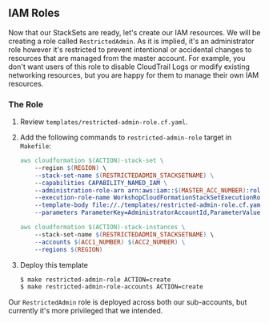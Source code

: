 ## IAM Roles

Now that our StackSets are ready, let's create our IAM resources. We will be
creating a role called `RestrictedAdmin`. As it is implied, it's an
administrator role however it's restricted to prevent intentional or accidental
changes to resources that are managed from the master account. For example, you
don't want users of this role to disable CloudTrail Logs or modify existing
networking resources, but you are happy for them to manage their own IAM
resources.

### The Role

1. Review `templates/restricted-admin-role.cf.yaml`.

1. Add the following commands to `restricted-admin-role` target in `Makefile`:
    ```Makefile
    aws cloudformation $(ACTION)-stack-set \
    	--region $(REGION) \
    	--stack-set-name $(RESTRICTEDADMIN_STACKSETNAME) \
    	--capabilities CAPABILITY_NAMED_IAM \
    	--administration-role-arn arn:aws:iam::$(MASTER_ACC_NUMBER):role/WorkshopCloudFormationStackSetAdministrationRole \
    	--execution-role-name WorkshopCloudFormationStackSetExecutionRole \
    	--template-body file://./templates/restricted-admin-role.cf.yaml \
    	--parameters ParameterKey=AdministratorAccountId,ParameterValue=$(MASTER_ACC_NUMBER)
    
    aws cloudformation $(ACTION)-stack-instances \
    	--stack-set-name $(RESTRICTEDADMIN_STACKSETNAME) \
    	--accounts $(ACC1_NUMBER) $(ACC2_NUMBER) \
    	--regions $(REGION)
    ```

1. Deploy this template
    ```Bash
    $ make restricted-admin-role ACTION=create
    $ make restricted-admin-role-accounts ACTION=create
    ```

Our `RestrictedAdmin` role is deployed across both our sub-accounts, but
currently it's more privileged that we intended.
